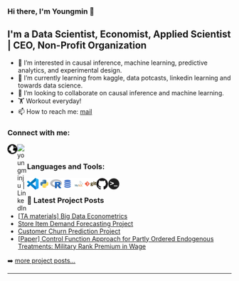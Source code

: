 ### Hi there, I'm Youngmin 👋

## I'm a Data Scientist, Economist, Applied Scientist | CEO, Non-Profit Organization

- 👀  I’m interested in causal inference, machine learning, predictive analytics, and experimental design. 
- 🌱  I’m currently learning from kaggle, data potcasts, linkedin learning and towards data science.
- 💞️  I’m looking to collaborate on causal inference and machine learning.
- 🏋️  Workout everyday!
- 📫  How to reach me: [mail]

### Connect with me:

[<img align="left" alt="youngminju.com" width="22px" src="https://raw.githubusercontent.com/iconic/open-iconic/master/svg/globe.svg" />][website]
[<img align="left" alt="youngminju | LinkedIn" width="22px" src="https://cdn.jsdelivr.net/npm/simple-icons@v3/icons/linkedin.svg" />][linkedin]

<br />

### Languages and Tools:

[<img align="left" alt="Visual Studio Code" width="26px" src="https://raw.githubusercontent.com/github/explore/80688e429a7d4ef2fca1e82350fe8e3517d3494d/topics/visual-studio-code/visual-studio-code.png" />][linkedin]
[<img align="left" alt="Python" width="26px" src="https://raw.githubusercontent.com/github/explore/80688e429a7d4ef2fca1e82350fe8e3517d3494d/topics/python/python.png" />][linkedin]
[<img align="left" alt="R" width="26px" src="https://raw.githubusercontent.com/github/explore/80688e429a7d4ef2fca1e82350fe8e3517d3494d/topics/r/r.png" />][linkedin]
[<img align="left" alt="SQL" width="26px" src="https://raw.githubusercontent.com/github/explore/80688e429a7d4ef2fca1e82350fe8e3517d3494d/topics/sql/sql.png" />][linkedin]
[<img align="left" alt="MySQL" width="26px" src="https://raw.githubusercontent.com/github/explore/80688e429a7d4ef2fca1e82350fe8e3517d3494d/topics/mysql/mysql.png" />][linkedin]
[<img align="left" alt="Git" width="26px" src="https://raw.githubusercontent.com/github/explore/80688e429a7d4ef2fca1e82350fe8e3517d3494d/topics/git/git.png" />][linkedin]
[<img align="left" alt="GitHub" width="26px" src="https://raw.githubusercontent.com/github/explore/78df643247d429f6cc873026c0622819ad797942/topics/github/github.png" />][linkedin]
[<img align="left" alt="Terminal" width="26px" src="https://raw.githubusercontent.com/github/explore/80688e429a7d4ef2fca1e82350fe8e3517d3494d/topics/terminal/terminal.png" />][linkedin]

<br />

### 📕 Latest Project Posts

<!-- BLOG-POST-LIST:START -->
- [[TA materials] Big Data Econometrics](https://youngminju.com/BigDataEconometrics/)
- [Store Item Demand Forecasting Project](https://youngminju.com/Store-Item-Demand-Forecasting-Project/)
- [Customer Churn Prediction Project](https://youngminju.com/Customer-Churn-Prediction-Project/)
- [[Paper] Control Function Approach for Partly Ordered Endogenous Treatments: Military Rank Premium in Wage](https://onlinelibrary.wiley.com/doi/10.1111/obes.12199)
<!-- BLOG-POST-LIST:END -->

➡️ [more project posts...](https://youngminju.com/posts/)

---

[website]: https://youngminju.com
[linkedin]: https://linkedin.com/in/youngminju
[mail]: contactme@youngminju.com
